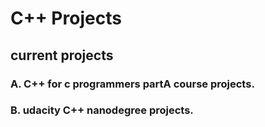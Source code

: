 # C++ Projects
## current projects

 ### A. C++ for c programmers partA course projects.

 ### B. udacity C++ nanodegree projects. 
